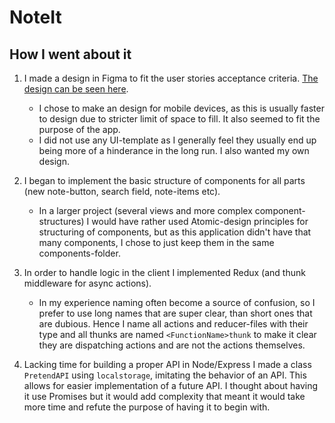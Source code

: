 # NoteIt

## How I went about it

1. I made a design in Figma to fit the user stories acceptance criteria. [The design can be seen here](https://www.figma.com/file/GGepGKSb785ana2ETSn6tKjq/NoteIt?node-id=3%3A200).

   - I chose to make an design for mobile devices, as this is usually faster to design due to stricter limit of space to fill. It also seemed to fit the purpose of the app.
   - I did not use any UI-template as I generally feel they usually end up being more of a hinderance in the long run. I also wanted my own design.

2. I began to implement the basic structure of components for all parts (new note-button, search field, note-items etc).

   - In a larger project (several views and more complex component-structures) I would have rather used Atomic-design principles for structuring of components, but as this application didn't have that many components, I chose to just keep them in the same components-folder.

3. In order to handle logic in the client I implemented Redux (and thunk middleware for async actions).

   - In my experience naming often become a source of confusion, so I prefer to use long names that are super clear, than short ones that are dubious. Hence I name all actions and reducer-files with their type and all thunks are named `<FunctionName>thunk` to make it clear they are dispatching actions and are not the actions themselves.

4. Lacking time for building a proper API in Node/Express I made a class `PretendAPI` using `localstorage`, imitating the behavior of an API. This allows for easier implementation of a future API. I thought about having it use Promises but it would add complexity that meant it would take more time and refute the purpose of having it to begin with.

